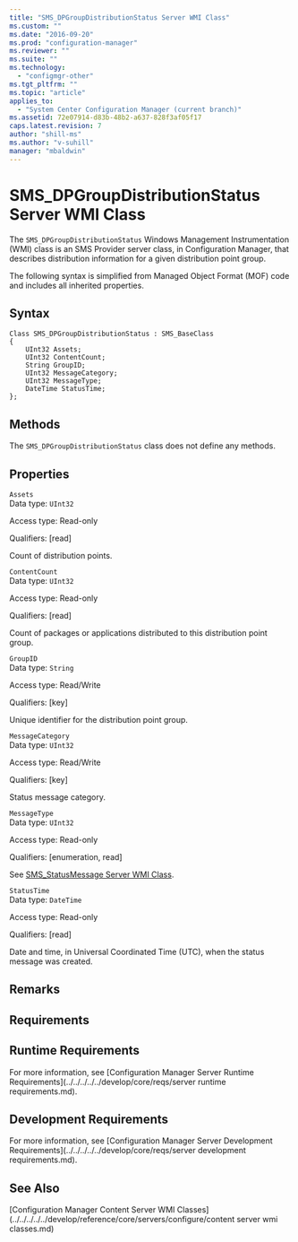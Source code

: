```yaml
---
title: "SMS_DPGroupDistributionStatus Server WMI Class"
ms.custom: ""
ms.date: "2016-09-20"
ms.prod: "configuration-manager"
ms.reviewer: ""
ms.suite: ""
ms.technology: 
  - "configmgr-other"
ms.tgt_pltfrm: ""
ms.topic: "article"
applies_to: 
  - "System Center Configuration Manager (current branch)"
ms.assetid: 72e07914-d83b-48b2-a637-828f3af05f17
caps.latest.revision: 7
author: "shill-ms"
ms.author: "v-suhill"
manager: "mbaldwin"
---
```

# SMS_DPGroupDistributionStatus Server WMI Class
The `SMS_DPGroupDistributionStatus` Windows Management Instrumentation (WMI) class is an SMS Provider server class, in Configuration Manager, that describes distribution information for a given distribution point group.  
  
 The following syntax is simplified from Managed Object Format (MOF) code and includes all inherited properties.  
  
## Syntax  
  
```  
Class SMS_DPGroupDistributionStatus : SMS_BaseClass  
{  
    UInt32 Assets;  
    UInt32 ContentCount;  
    String GroupID;  
    UInt32 MessageCategory;  
    UInt32 MessageType;  
    DateTime StatusTime;  
};  
```  
  
## Methods  
 The `SMS_DPGroupDistributionStatus` class does not define any methods.  
  
## Properties  
 `Assets`  
 Data type: `UInt32`  
  
 Access type: Read-only  
  
 Qualifiers: [read]  
  
 Count of distribution points.  
  
 `ContentCount`  
 Data type: `UInt32`  
  
 Access type: Read-only  
  
 Qualifiers: [read]  
  
 Count of packages or applications distributed to this distribution point group.  
  
 `GroupID`  
 Data type: `String`  
  
 Access type: Read/Write  
  
 Qualifiers: [key]  
  
 Unique identifier for the distribution point group.  
  
 `MessageCategory`  
 Data type: `UInt32`  
  
 Access type: Read/Write  
  
 Qualifiers: [key]  
  
 Status message category.  
  
 `MessageType`  
 Data type: `UInt32`  
  
 Access type: Read-only  
  
 Qualifiers: [enumeration, read]  
  
 See [SMS_StatusMessage Server WMI Class](../../../../../develop/reference/core/servers/manage/sms_statusmessage-server-wmi-class.md).  
  
 `StatusTime`  
 Data type: `DateTime`  
  
 Access type: Read-only  
  
 Qualifiers: [read]  
  
 Date and time, in Universal Coordinated Time (UTC), when the status message was created.  
  
## Remarks  
  
## Requirements  
  
## Runtime Requirements  
 For more information, see [Configuration Manager Server Runtime Requirements](../../../../../develop/core/reqs/server runtime requirements.md).  
  
## Development Requirements  
 For more information, see [Configuration Manager Server Development Requirements](../../../../../develop/core/reqs/server development requirements.md).  
  
## See Also  
 [Configuration Manager Content Server WMI Classes](../../../../../develop/reference/core/servers/configure/content server wmi classes.md)